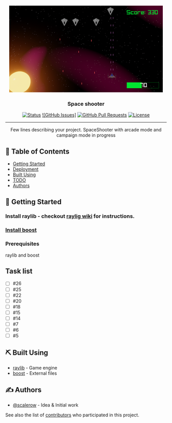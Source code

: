 <p align="center">
  <a href="" rel="noopener">
 <img width=480px height=270px src="./2DShooter/media/readme_example.png" alt="Project logo"></a>
</p>

<h3 align="center">Space shooter</h3>

<div align="center">

[![Status](https://img.shields.io/badge/status-active-success.svg)]()
[![GitHub Issues]](https://github.com/scalerow/SpaceShooter/issues)
[![GitHub Pull Requests](https://img.shields.io/github/issues-pr/kylelobo/The-Documentation-Compendium.svg)](https://github.com/scalerow/SpaceShooter/pulls)
[![License](https://img.shields.io/badge/license-MIT-blue.svg)](/LICENSE)

</div>

---

<p align="center"> Few lines describing your project.
SpaceShooter with arcade mode and campaign mode in progress
    <br> 
</p>

## 📝 Table of Contents

- [Getting Started](#getting_started)
- [Deployment](#deployment)
- [Built Using](#built_using)
- [TODO](#tasks)
- [Authors](#authors)

## 🏁 Getting Started <a name = "getting_started"></a>

### Install raylib - checkout [raylig wiki](https://github.com/raysan5/raylib/wiki) for instructions.
### [Install boost](https://www.boost.org/) 

### Prerequisites

raylib and boost

## Task list <a name = "tasks"></a>

- [ ] #26
- [ ] #25
- [ ] #22
- [ ] #20
- [ ] #18
- [ ] #15
- [ ] #14
- [ ] #7
- [ ] #6
- [ ] #5

## ⛏️ Built Using <a name = "built_using"></a>

- [raylib](https://www.raylib.com/) - Game engine
- [boost](https://boost.org/) - External files

## ✍️ Authors <a name = "authors"></a>

- [@scalerow](https://github.com/scalerow) - Idea & Initial work

See also the list of [contributors](https://github.com/kylelobo/The-Documentation-Compendium/contributors) who participated in this project.
